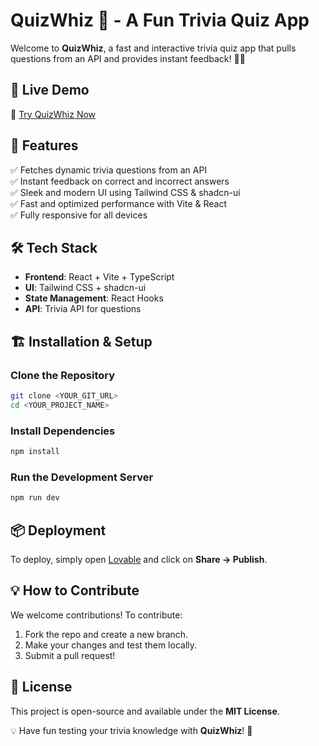 # QuizWhiz 🎉 - A Fun Trivia Quiz App  

Welcome to **QuizWhiz**, a fast and interactive trivia quiz app that pulls questions from an API and provides instant feedback! 🧠✨  

## 🚀 Live Demo  
🔗 [Try QuizWhiz Now](https://quiz-whiz-red.vercel.app/)  

## 📌 Features  
✅ Fetches dynamic trivia questions from an API  
✅ Instant feedback on correct and incorrect answers  
✅ Sleek and modern UI using Tailwind CSS & shadcn-ui  
✅ Fast and optimized performance with Vite & React  
✅ Fully responsive for all devices  

## 🛠️ Tech Stack  
- **Frontend**: React + Vite + TypeScript  
- **UI**: Tailwind CSS + shadcn-ui  
- **State Management**: React Hooks  
- **API**: Trivia API for questions  

## 🏗️ Installation & Setup  

### Clone the Repository  
```sh
git clone <YOUR_GIT_URL>
cd <YOUR_PROJECT_NAME>
```

### Install Dependencies  
```sh
npm install
```

### Run the Development Server  
```sh
npm run dev
```

## 📦 Deployment  
To deploy, simply open [Lovable](https://lovable.dev/projects/c56d4be7-991f-4d3c-85c6-866188aba73f) and click on **Share → Publish**.  

## 💡 How to Contribute  
We welcome contributions! To contribute:  
1. Fork the repo and create a new branch.  
2. Make your changes and test them locally.  
3. Submit a pull request!  

## 📜 License  
This project is open-source and available under the **MIT License**.  


💡 Have fun testing your trivia knowledge with **QuizWhiz**! 🎯    


